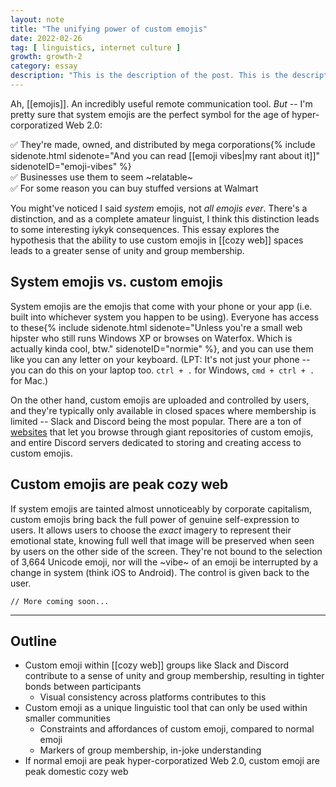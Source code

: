 ```yaml
---
layout: note
title: "The unifying power of custom emojis"
date: 2022-02-26
tag: [ linguistics, internet culture ]
growth: growth-2
category: essay
description: "This is the description of the post. This is the description of the post."
---
```


Ah, [[emojis]]. An incredibly useful remote communication tool. *But* -- I'm pretty sure that system emojis are the perfect symbol for the age of hyper-corporatized Web 2.0:

✅ They're made, owned, and distributed by mega corporations{% include sidenote.html sidenote="And you can read [[emoji vibes|my rant about it]]" sidenoteID="emoji-vibes" %}<br>
✅ Businesses use them to seem &#126;relatable&#126;<br>
✅ For some reason you can buy stuffed versions at Walmart

You might've noticed I said *system* emojis, not *all emojis ever*. There's a distinction, and as a complete amateur linguist, I think this distinction leads to some interesting <span class="newthought">iykyk</span> consequences. This essay explores the hypothesis that the ability to use custom emojis in [[cozy web]] spaces leads to a greater sense of unity and group membership.

## System emojis vs. custom emojis

System emojis are the emojis that come with your phone or your app (<span class="newthought">i.e.</span> built into whichever system you happen to be using). Everyone has access to these{% include sidenote.html sidenote="Unless you're a small web hipster who still runs Windows XP or browses on Waterfox. Which is actually kinda cool, btw." sidenoteID="normie" %}, and you can use them like you can any letter on your keyboard. (LPT: It's not just your phone -- you can do this on your laptop too. ```ctrl + .``` for Windows, ```cmd + ctrl + .``` for Mac.)

On the other hand, custom emojis are uploaded and controlled by users, and they're typically only available in closed spaces where membership is limited -- Slack and Discord being the most popular. There are a ton of [websites](https://emoji.gg/) that let you browse through giant repositories of custom emojis, and entire Discord servers dedicated to storing and creating access to custom emojis.

## Custom emojis are peak cozy web

If system emojis are tainted almost unnoticeably by corporate capitalism, custom emojis bring back the full power of genuine self-expression to users. It allows users to choose the *exact* imagery to represent their emotional state, knowing full well that image will be preserved when seen by users on the other side of the screen. They're not bound to the selection of 3,664 Unicode emoji, nor will the &#126;vibe&#126; of an emoji be interrupted by a change in system (think iOS to Android). The control is given back to the user.



```// More coming soon...```

<hr>

## Outline

- Custom emoji within [[cozy web]] groups like Slack and Discord contribute to a sense of unity and group membership, resulting in tighter bonds between participants
    - Visual consistency across platforms contributes to this
- Custom emoji as a unique linguistic tool that can only be used within smaller communities
    - Constraints and affordances of custom emoji, compared to normal emoji
    - Markers of group membership, in-joke understanding
- If normal emoji are peak hyper-corporatized Web 2.0, custom emoji are peak domestic cozy web